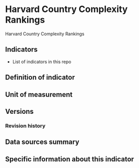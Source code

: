 # Harvard Country Complexity Rankings

Harvard Country Complexity Rankings

## Indicators

- List of indicators in this repo

## Definition of indicator


## Unit of measurement


## Versions


### Revision history


## Data sources summary


## Specific information about this indicator

